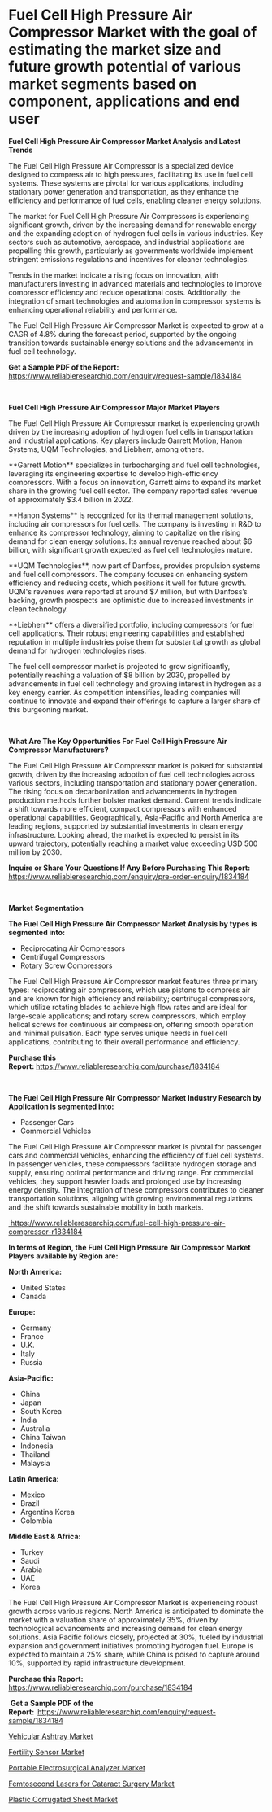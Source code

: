 <p><h1>Fuel Cell High Pressure Air Compressor Market with the goal of estimating the market size and future growth potential of various market segments based on component, applications and end user</h1></p><p><strong>Fuel Cell High Pressure Air Compressor Market Analysis and Latest Trends</strong></p>
<p><p>The Fuel Cell High Pressure Air Compressor is a specialized device designed to compress air to high pressures, facilitating its use in fuel cell systems. These systems are pivotal for various applications, including stationary power generation and transportation, as they enhance the efficiency and performance of fuel cells, enabling cleaner energy solutions.</p><p>The market for Fuel Cell High Pressure Air Compressors is experiencing significant growth, driven by the increasing demand for renewable energy and the expanding adoption of hydrogen fuel cells in various industries. Key sectors such as automotive, aerospace, and industrial applications are propelling this growth, particularly as governments worldwide implement stringent emissions regulations and incentives for cleaner technologies.</p><p>Trends in the market indicate a rising focus on innovation, with manufacturers investing in advanced materials and technologies to improve compressor efficiency and reduce operational costs. Additionally, the integration of smart technologies and automation in compressor systems is enhancing operational reliability and performance.</p><p>The Fuel Cell High Pressure Air Compressor Market is expected to grow at a CAGR of 4.8% during the forecast period, supported by the ongoing transition towards sustainable energy solutions and the advancements in fuel cell technology.</p></p>
<p><strong>Get a Sample PDF of the Report:&nbsp;</strong> <a href="https://www.reliableresearchiq.com/enquiry/request-sample/1834184?utm_campaign=100&utm_medium=2&utm_source=Github&utm_content=ia&utm_term=04112024&utm_id=fuel-cell-high-pressure-air-compressor">https://www.reliableresearchiq.com/enquiry/request-sample/1834184</a></p>
<p>&nbsp;</p>
<p><strong>Fuel Cell High Pressure Air Compressor Major Market Players</strong></p>
<p><p>The Fuel Cell High Pressure Air Compressor market is experiencing growth driven by the increasing adoption of hydrogen fuel cells in transportation and industrial applications. Key players include Garrett Motion, Hanon Systems, UQM Technologies, and Liebherr, among others.</p><p>**Garrett Motion** specializes in turbocharging and fuel cell technologies, leveraging its engineering expertise to develop high-efficiency compressors. With a focus on innovation, Garrett aims to expand its market share in the growing fuel cell sector. The company reported sales revenue of approximately $3.4 billion in 2022.</p><p>**Hanon Systems** is recognized for its thermal management solutions, including air compressors for fuel cells. The company is investing in R&D to enhance its compressor technology, aiming to capitalize on the rising demand for clean energy solutions. Its annual revenue reached about $6 billion, with significant growth expected as fuel cell technologies mature.</p><p>**UQM Technologies**, now part of Danfoss, provides propulsion systems and fuel cell compressors. The company focuses on enhancing system efficiency and reducing costs, which positions it well for future growth. UQM's revenues were reported at around $7 million, but with Danfoss’s backing, growth prospects are optimistic due to increased investments in clean technology.</p><p>**Liebherr** offers a diversified portfolio, including compressors for fuel cell applications. Their robust engineering capabilities and established reputation in multiple industries poise them for substantial growth as global demand for hydrogen technologies rises.</p><p>The fuel cell compressor market is projected to grow significantly, potentially reaching a valuation of $8 billion by 2030, propelled by advancements in fuel cell technology and growing interest in hydrogen as a key energy carrier. As competition intensifies, leading companies will continue to innovate and expand their offerings to capture a larger share of this burgeoning market.</p></p>
<p>&nbsp;</p>
<p><strong>What Are The Key Opportunities For Fuel Cell High Pressure Air Compressor Manufacturers?</strong></p>
<p><p>The Fuel Cell High Pressure Air Compressor market is poised for substantial growth, driven by the increasing adoption of fuel cell technologies across various sectors, including transportation and stationary power generation. The rising focus on decarbonization and advancements in hydrogen production methods further bolster market demand. Current trends indicate a shift towards more efficient, compact compressors with enhanced operational capabilities. Geographically, Asia-Pacific and North America are leading regions, supported by substantial investments in clean energy infrastructure. Looking ahead, the market is expected to persist in its upward trajectory, potentially reaching a market value exceeding USD 500 million by 2030.</p></p>
<p><strong>Inquire or Share Your Questions If Any Before Purchasing This Report:</strong> <a href="https://www.reliableresearchiq.com/enquiry/pre-order-enquiry/1834184?utm_campaign=100&utm_medium=2&utm_source=Github&utm_content=ia&utm_term=04112024&utm_id=fuel-cell-high-pressure-air-compressor">https://www.reliableresearchiq.com/enquiry/pre-order-enquiry/1834184</a></p>
<p>&nbsp;</p>
<p><strong>Market Segmentation</strong></p>
<p><strong>The Fuel Cell High Pressure Air Compressor Market Analysis by types is segmented into:</strong></p>
<p><ul><li>Reciprocating Air Compressors</li><li>Centrifugal Compressors</li><li>Rotary Screw Compressors</li></ul></p>
<p><p>The Fuel Cell High Pressure Air Compressor market features three primary types: reciprocating air compressors, which use pistons to compress air and are known for high efficiency and reliability; centrifugal compressors, which utilize rotating blades to achieve high flow rates and are ideal for large-scale applications; and rotary screw compressors, which employ helical screws for continuous air compression, offering smooth operation and minimal pulsation. Each type serves unique needs in fuel cell applications, contributing to their overall performance and efficiency.</p></p>
<p><strong>Purchase this Report:&nbsp;</strong><a href="https://www.reliableresearchiq.com/purchase/1834184?utm_campaign=100&utm_medium=2&utm_source=Github&utm_content=ia&utm_term=04112024&utm_id=fuel-cell-high-pressure-air-compressor">https://www.reliableresearchiq.com/purchase/1834184</a></p>
<p>&nbsp;</p>
<p><strong>The Fuel Cell High Pressure Air Compressor Market Industry Research by Application is segmented into:</strong></p>
<p><ul><li>Passenger Cars</li><li>Commercial Vehicles</li></ul></p>
<p><p>The Fuel Cell High Pressure Air Compressor market is pivotal for passenger cars and commercial vehicles, enhancing the efficiency of fuel cell systems. In passenger vehicles, these compressors facilitate hydrogen storage and supply, ensuring optimal performance and driving range. For commercial vehicles, they support heavier loads and prolonged use by increasing energy density. The integration of these compressors contributes to cleaner transportation solutions, aligning with growing environmental regulations and the shift towards sustainable mobility in both markets.</p></p>
<p><a href="https://www.reliableresearchiq.com/fuel-cell-high-pressure-air-compressor-r1834184?utm_campaign=100&utm_medium=2&utm_source=Github&utm_content=ia&utm_term=04112024&utm_id=fuel-cell-high-pressure-air-compressor">&nbsp;https://www.reliableresearchiq.com/fuel-cell-high-pressure-air-compressor-r1834184</a></p>
<p><strong>In terms of Region, the Fuel Cell High Pressure Air Compressor Market Players available by Region are:</strong></p>
<p>
    <p> <strong> North America: </strong>
        <ul>
            <li>United States</li>
            <li>Canada</li>
        </ul>
        </p> 
    <p> <strong> Europe: </strong>
        <ul>
            <li>Germany</li>
            <li>France</li>
            <li>U.K.</li>
            <li>Italy</li>
            <li>Russia</li>
        </ul>
        </p> 
    <p> <strong> Asia-Pacific: </strong>
        <ul>
            <li>China</li>
            <li>Japan</li>
            <li>South Korea</li>
            <li>India</li>
            <li>Australia</li>
            <li>China Taiwan</li>
            <li>Indonesia</li>
            <li>Thailand</li>
            <li>Malaysia</li>
        </ul>
        </p> 
    <p> <strong> Latin America: </strong>
        <ul>
            <li>Mexico</li>
            <li>Brazil</li>
            <li>Argentina Korea</li>
            <li>Colombia</li>
        </ul>
        </p> 
    <p> <strong> Middle East & Africa: </strong>
        <ul>
            <li>Turkey</li>
            <li>Saudi</li>
            <li>Arabia</li>
            <li>UAE</li>
            <li>Korea</li>
        </ul>
    </p>
    </p>
<p><p>The Fuel Cell High Pressure Air Compressor Market is experiencing robust growth across various regions. North America is anticipated to dominate the market with a valuation share of approximately 35%, driven by technological advancements and increasing demand for clean energy solutions. Asia Pacific follows closely, projected at 30%, fueled by industrial expansion and government initiatives promoting hydrogen fuel. Europe is expected to maintain a 25% share, while China is poised to capture around 10%, supported by rapid infrastructure development.</p></p>
<p><strong>Purchase this Report: </strong><a href="https://www.reliableresearchiq.com/purchase/1834184?utm_campaign=100&utm_medium=2&utm_source=Github&utm_content=ia&utm_term=04112024&utm_id=fuel-cell-high-pressure-air-compressor">https://www.reliableresearchiq.com/purchase/1834184</a></p>
<p>&nbsp;<strong>Get a Sample PDF of the Report:&nbsp;&nbsp;</strong><a href="https://www.reliableresearchiq.com/enquiry/request-sample/1834184?utm_campaign=100&utm_medium=2&utm_source=Github&utm_content=ia&utm_term=04112024&utm_id=fuel-cell-high-pressure-air-compressor">https://www.reliableresearchiq.com/enquiry/request-sample/1834184</a></p>
<p><strong></strong></p>
<p><p><a href="https://github.com/lyndi2n3hdalbey/Market-Research-Report-List-1/blob/main/vehicular-ashtray-market.md?utm_campaign=100&utm_medium=2&utm_source=Github&utm_content=ia&utm_term=04112024&utm_id=fuel-cell-high-pressure-air-compressor">Vehicular Ashtray Market</a></p><p><a href="https://issuu.com/reportprime-2/docs/fertility-sensor-market-size-2030.p_66c4b1e373c074?utm_campaign=100&utm_medium=2&utm_source=Github&utm_content=ia&utm_term=04112024&utm_id=fuel-cell-high-pressure-air-compressor">Fertility Sensor Market</a></p><p><a href="https://www.linkedin.com/pulse/portable-electrosurgical-analyzer-market-revolution-size-1ucxf?utm_campaign=100&utm_medium=2&utm_source=Github&utm_content=ia&utm_term=04112024&utm_id=fuel-cell-high-pressure-air-compressor">Portable Electrosurgical Analyzer Market</a></p><p><a href="https://issuu.com/reportprime-2/docs/femtosecond-lasers-for-cataract-sur_8104397b8ce516?utm_campaign=100&utm_medium=2&utm_source=Github&utm_content=ia&utm_term=04112024&utm_id=fuel-cell-high-pressure-air-compressor">Femtosecond Lasers for Cataract Surgery Market</a></p><p><a href="https://www.linkedin.com/pulse/plastic-corrugated-sheet-market-outlook-share-analysis--0fbmf?utm_campaign=100&utm_medium=2&utm_source=Github&utm_content=ia&utm_term=04112024&utm_id=fuel-cell-high-pressure-air-compressor">Plastic Corrugated Sheet Market</a></p></p>
